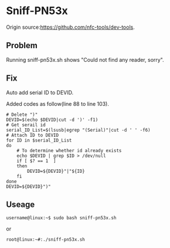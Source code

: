 # Sniff-PN53x

Origin source:https://github.com/nfc-tools/dev-tools.

## Problem

 Running sniff-pn53x.sh shows "Could not find any reader, sorry".

## Fix
Auto add serial ID to DEVID.

Added codes as follow(line 88 to line 103).
```
# Delete ")"
DEVID=$(echo $DEVID|cut -d ')' -f1)
# Get serail id
serial_ID_List=$(lsusb|egrep "(Serial)"|cut -d ' ' -f6)
# Attach ID to DEVID
for ID in $serial_ID_List
do
	# To determine whether id already exists
    echo $DEVID | grep $ID > /dev/null
    if [ $? == 1  ]
    then
    	DEVID=${DEVID}"|"${ID}
    fi
done
DEVID=${DEVID}")"
```

## Useage

```
username@linux:~$ sudo bash sniff-pn53x.sh

```
 or
```
root@linux:~#:./sniff-pn53x.sh
```